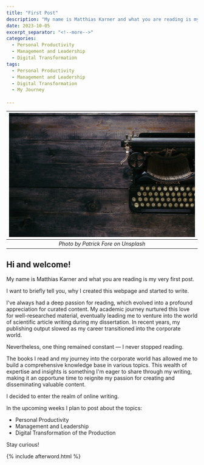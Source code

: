 ```yaml
---
title: "First Post"
description: "My name is Matthias Karner and what you are reading is my very first post."
date: 2023-10-05
excerpt_separator: "<!--more-->"
categories:
  - Personal Productivity
  - Management and Leadership
  - Digital Transformation
tags:
  - Personal Productivity
  - Management and Leadership
  - Digital Transformation
  - My Journey

---
```

| ![image](/assets/images/typewriter-unsplash.jpg) |
|:--:|
| *Photo by Patrick Fore on Unsplash* |

## Hi and welcome!

My name is Matthias Karner and what you are reading is my very first post.

I want to briefly tell you, why I created this webpage and started to write.

I've always had a deep passion for reading, which evolved into a profound appreciation for curated content. My academic journey nurtured this love for well-researched material, eventually leading me to venture into the world of scientific article writing during my dissertation. In recent years, my publishing output slowed as my career transitioned into the corporate world.

Nevertheless, one thing remained constant — I never stopped reading.

The books I read and my journey into the corporate world has allowed me to build a comprehensive knowledge base in various topics. This wealth of expertise and insights is something I'm eager to share through my writing, making it an opportune time to reignite my passion for creating and disseminating valuable content.

I decided to enter the realm of online writing.

In the upcoming weeks I plan to post about the topics:
- Personal Productivity
- Management and Leadership
- Digital Transformation of the Production

Stay curious!

{% include afterword.html %}